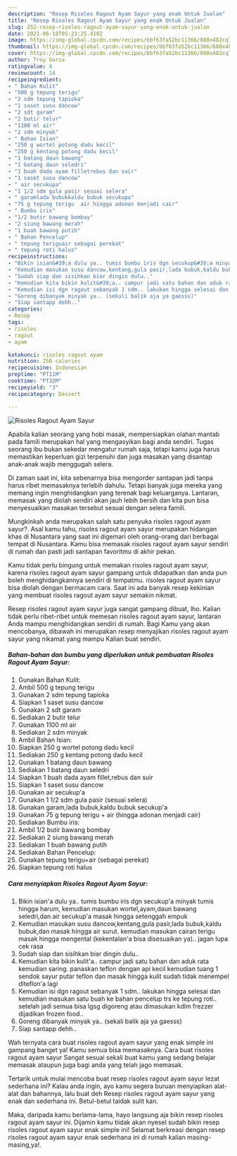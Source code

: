 ```yaml
---
description: "Resep Risoles Ragout Ayam Sayur yang enak Untuk Jualan"
title: "Resep Risoles Ragout Ayam Sayur yang enak Untuk Jualan"
slug: 252-resep-risoles-ragout-ayam-sayur-yang-enak-untuk-jualan
date: 2021-06-10T05:23:25.418Z
image: https://img-global.cpcdn.com/recipes/bbf63fa52bc11366/680x482cq70/risoles-ragout-ayam-sayur-foto-resep-utama.jpg
thumbnail: https://img-global.cpcdn.com/recipes/bbf63fa52bc11366/680x482cq70/risoles-ragout-ayam-sayur-foto-resep-utama.jpg
cover: https://img-global.cpcdn.com/recipes/bbf63fa52bc11366/680x482cq70/risoles-ragout-ayam-sayur-foto-resep-utama.jpg
author: Troy Garza
ratingvalue: 4
reviewcount: 14
recipeingredient:
- " Bahan Kulit"
- "500 g tepung terigu"
- "2 sdm tepung tapioka"
- "1 saset susu dancow"
- "2 sdt garam"
- "2 butir telur"
- "1100 ml air"
- "2 sdm minyak"
- " Bahan Isian"
- "250 g wortel potong dadu kecil"
- "250 g kentang potong dadu kecil"
- "1 batang daun bawang"
- "1 batang daun seledri"
- "1 buah dada ayam filletrebus dan suir"
- "1 saset susu dancow"
- " air secukupa"
- "1 1/2 sdm gula pasir sesuai selera"
- " garamlada bubukkaldu bubuk secukupa"
- "75 g tepung terigu  air hingga adonan menjadi cair"
- " Bumbu iris"
- "1/2 butir bawang bombay"
- "2 siung bawang merah"
- "1 buah bawang putih"
- " Bahan Pencelup"
- " tepung teriguair sebagai perekat"
- " tepung roti halus"
recipeinstructions:
- "Bikin isian&#39;a dulu ya.. tumis bumbu iris dgn secukup&#39;a minyak tumis hingga harum, kemudian masukan wortel,ayam,daun bawang seledri,dan air secukup&#39;a masak hingga setenggah empuk"
- "Kemudian masukan susu dancow,kentang,gula pasir,lada bubuk,kaldu bubuk,dan masak hingga air surut. kemudian masukan cairan terigu masak hingga mengental (kekentalan&#39;a bisa disesuaikan ya).. jagan lupa cek rasa"
- "Sudah siap dan sisihkan biar dingin dulu.."
- "Kemudian kita bikin kulit&#39;a.. campur jadi satu bahan dan aduk rata kemudian saring. panaskan teflon dengan api kecil kemudian tuang 1 sendok sayur putar teflon dan masak hingga kulit sudah tidak menempel diteflon&#39;a lagi"
- "Kemudian isi dgn ragout sebanyak 1 sdm.. lakukan hingga selesai dan kemudian masukan satu buah ke bahan pencelup trs ke tepung roti.. setelah jadi semua bisa lgsg digoreng atau dimasukan kdlm frezzer dijadikan frozen food.."
- "Goreng dibanyak minyak ya.. (sekali balik aja ya gaesss)"
- "Siap santapp dehh.."
categories:
- Resep
tags:
- risoles
- ragout
- ayam

katakunci: risoles ragout ayam 
nutrition: 250 calories
recipecuisine: Indonesian
preptime: "PT11M"
cooktime: "PT32M"
recipeyield: "3"
recipecategory: Dessert

---
```



![Risoles Ragout Ayam Sayur](https://img-global.cpcdn.com/recipes/bbf63fa52bc11366/680x482cq70/risoles-ragout-ayam-sayur-foto-resep-utama.jpg)

Apabila kalian seorang yang hobi masak, mempersiapkan olahan mantab pada famili merupakan hal yang mengasyikan bagi anda sendiri. Tugas seorang ibu bukan sekedar mengatur rumah saja, tetapi kamu juga harus memastikan keperluan gizi terpenuhi dan juga masakan yang disantap anak-anak wajib menggugah selera.

Di zaman  saat ini, kita sebenarnya bisa mengorder santapan jadi tanpa harus ribet memasaknya terlebih dahulu. Tetapi banyak juga mereka yang memang ingin menghidangkan yang terenak bagi keluarganya. Lantaran, memasak yang diolah sendiri akan jauh lebih bersih dan kita pun bisa menyesuaikan masakan tersebut sesuai dengan selera famili. 



Mungkinkah anda merupakan salah satu penyuka risoles ragout ayam sayur?. Asal kamu tahu, risoles ragout ayam sayur merupakan hidangan khas di Nusantara yang saat ini digemari oleh orang-orang dari berbagai tempat di Nusantara. Kamu bisa memasak risoles ragout ayam sayur sendiri di rumah dan pasti jadi santapan favoritmu di akhir pekan.

Kamu tidak perlu bingung untuk memakan risoles ragout ayam sayur, karena risoles ragout ayam sayur gampang untuk didapatkan dan anda pun boleh menghidangkannya sendiri di tempatmu. risoles ragout ayam sayur bisa diolah dengan bermacam cara. Saat ini ada banyak resep kekinian yang membuat risoles ragout ayam sayur semakin nikmat.

Resep risoles ragout ayam sayur juga sangat gampang dibuat, lho. Kalian tidak perlu ribet-ribet untuk memesan risoles ragout ayam sayur, lantaran Anda mampu menghidangkan sendiri di rumah. Bagi Kamu yang akan mencobanya, dibawah ini merupakan resep menyajikan risoles ragout ayam sayur yang nikamat yang mampu Kalian buat sendiri.

<!--inarticleads1-->

##### Bahan-bahan dan bumbu yang diperlukan untuk pembuatan Risoles Ragout Ayam Sayur:

1. Gunakan  Bahan Kulit:
1. Ambil 500 g tepung terigu
1. Gunakan 2 sdm tepung tapioka
1. Siapkan 1 saset susu dancow
1. Gunakan 2 sdt garam
1. Sediakan 2 butir telur
1. Gunakan 1100 ml air
1. Sediakan 2 sdm minyak
1. Ambil  Bahan Isian:
1. Siapkan 250 g wortel potong dadu kecil
1. Sediakan 250 g kentang potong dadu kecil
1. Gunakan 1 batang daun bawang
1. Sediakan 1 batang daun seledri
1. Siapkan 1 buah dada ayam fillet,rebus dan suir
1. Siapkan 1 saset susu dancow
1. Gunakan  air secukup&#39;a
1. Gunakan 1 1/2 sdm gula pasir (sesuai selera)
1. Gunakan  garam,lada bubuk,kaldu bubuk secukup&#39;a
1. Gunakan 75 g tepung terigu + air (hingga adonan menjadi cair)
1. Sediakan  Bumbu iris:
1. Ambil 1/2 butir bawang bombay
1. Sediakan 2 siung bawang merah
1. Sediakan 1 buah bawang putih
1. Sediakan  Bahan Pencelup:
1. Gunakan  tepung terigu+air (sebagai perekat)
1. Siapkan  tepung roti halus




<!--inarticleads2-->

##### Cara menyiapkan Risoles Ragout Ayam Sayur:

1. Bikin isian&#39;a dulu ya.. tumis bumbu iris dgn secukup&#39;a minyak tumis hingga harum, kemudian masukan wortel,ayam,daun bawang seledri,dan air secukup&#39;a masak hingga setenggah empuk
1. Kemudian masukan susu dancow,kentang,gula pasir,lada bubuk,kaldu bubuk,dan masak hingga air surut. kemudian masukan cairan terigu masak hingga mengental (kekentalan&#39;a bisa disesuaikan ya).. jagan lupa cek rasa
1. Sudah siap dan sisihkan biar dingin dulu..
1. Kemudian kita bikin kulit&#39;a.. campur jadi satu bahan dan aduk rata kemudian saring. panaskan teflon dengan api kecil kemudian tuang 1 sendok sayur putar teflon dan masak hingga kulit sudah tidak menempel diteflon&#39;a lagi
1. Kemudian isi dgn ragout sebanyak 1 sdm.. lakukan hingga selesai dan kemudian masukan satu buah ke bahan pencelup trs ke tepung roti.. setelah jadi semua bisa lgsg digoreng atau dimasukan kdlm frezzer dijadikan frozen food..
1. Goreng dibanyak minyak ya.. (sekali balik aja ya gaesss)
1. Siap santapp dehh..




Wah ternyata cara buat risoles ragout ayam sayur yang enak simple ini gampang banget ya! Kamu semua bisa memasaknya. Cara buat risoles ragout ayam sayur Sangat sesuai sekali buat kamu yang sedang belajar memasak ataupun juga bagi anda yang telah jago memasak.

Tertarik untuk mulai mencoba buat resep risoles ragout ayam sayur lezat sederhana ini? Kalau anda ingin, ayo kamu segera buruan menyiapkan alat-alat dan bahannya, lalu buat deh Resep risoles ragout ayam sayur yang enak dan sederhana ini. Betul-betul taidak sulit kan. 

Maka, daripada kamu berlama-lama, hayo langsung aja bikin resep risoles ragout ayam sayur ini. Dijamin kamu tiidak akan nyesel sudah bikin resep risoles ragout ayam sayur enak simple ini! Selamat berkreasi dengan resep risoles ragout ayam sayur enak sederhana ini di rumah kalian masing-masing,ya!.

